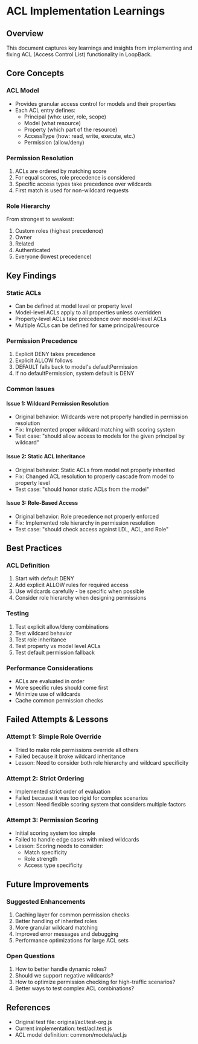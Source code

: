 # ACL Implementation Learnings

## Overview
This document captures key learnings and insights from implementing and fixing ACL (Access Control List) functionality in LoopBack.

## Core Concepts

### ACL Model
- Provides granular access control for models and their properties
- Each ACL entry defines:
  - Principal (who: user, role, scope)
  - Model (what resource)
  - Property (which part of the resource)
  - AccessType (how: read, write, execute, etc.)
  - Permission (allow/deny)

### Permission Resolution
1. ACLs are ordered by matching score
2. For equal scores, role precedence is considered
3. Specific access types take precedence over wildcards
4. First match is used for non-wildcard requests

### Role Hierarchy
From strongest to weakest:
1. Custom roles (highest precedence)
2. Owner
3. Related
4. Authenticated
5. Everyone (lowest precedence)

## Key Findings

### Static ACLs
- Can be defined at model level or property level
- Model-level ACLs apply to all properties unless overridden
- Property-level ACLs take precedence over model-level ACLs
- Multiple ACLs can be defined for same principal/resource

### Permission Precedence
1. Explicit DENY takes precedence
2. Explicit ALLOW follows
3. DEFAULT falls back to model's defaultPermission
4. If no defaultPermission, system default is DENY

### Common Issues

#### Issue 1: Wildcard Permission Resolution
- Original behavior: Wildcards were not properly handled in permission resolution
- Fix: Implemented proper wildcard matching with scoring system
- Test case: "should allow access to models for the given principal by wildcard"

#### Issue 2: Static ACL Inheritance 
- Original behavior: Static ACLs from model not properly inherited
- Fix: Changed ACL resolution to properly cascade from model to property level
- Test case: "should honor static ACLs from the model"

#### Issue 3: Role-Based Access
- Original behavior: Role precedence not properly enforced
- Fix: Implemented role hierarchy in permission resolution
- Test case: "should check access against LDL, ACL, and Role"

## Best Practices

### ACL Definition
1. Start with default DENY
2. Add explicit ALLOW rules for required access
3. Use wildcards carefully - be specific when possible
4. Consider role hierarchy when designing permissions

### Testing
1. Test explicit allow/deny combinations
2. Test wildcard behavior
3. Test role inheritance
4. Test property vs model level ACLs
5. Test default permission fallback

### Performance Considerations
- ACLs are evaluated in order
- More specific rules should come first
- Minimize use of wildcards
- Cache common permission checks

## Failed Attempts & Lessons

### Attempt 1: Simple Role Override
- Tried to make role permissions override all others
- Failed because it broke wildcard inheritance
- Lesson: Need to consider both role hierarchy and wildcard specificity

### Attempt 2: Strict Ordering
- Implemented strict order of evaluation
- Failed because it was too rigid for complex scenarios
- Lesson: Need flexible scoring system that considers multiple factors

### Attempt 3: Permission Scoring
- Initial scoring system too simple
- Failed to handle edge cases with mixed wildcards
- Lesson: Scoring needs to consider:
  - Match specificity
  - Role strength
  - Access type specificity

## Future Improvements

### Suggested Enhancements
1. Caching layer for common permission checks
2. Better handling of inherited roles
3. More granular wildcard matching
4. Improved error messages and debugging
5. Performance optimizations for large ACL sets

### Open Questions
1. How to better handle dynamic roles?
2. Should we support negative wildcards?
3. How to optimize permission checking for high-traffic scenarios?
4. Better ways to test complex ACL combinations?

## References
- Original test file: original/acl.test-org.js
- Current implementation: test/acl.test.js
- ACL model definition: common/models/acl.js
